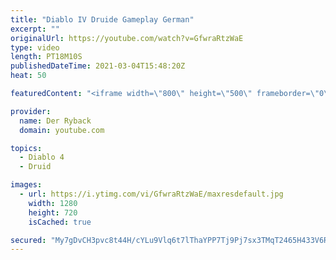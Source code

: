 ```yaml
---
title: "Diablo IV Druide Gameplay German"
excerpt: ""
originalUrl: https://youtube.com/watch?v=GfwraRtzWaE
type: video
length: PT18M10S
publishedDateTime: 2021-03-04T15:48:20Z
heat: 50

featuredContent: "<iframe width=\"800\" height=\"500\" frameborder=\"0\" src=\"https://www.youtube.com/embed/GfwraRtzWaE\" allow=\"accelerometer; autoplay; encrypted-media; gyroscope; picture-in-picture\" allowfullscreen></iframe>"

provider:
  name: Der Ryback
  domain: youtube.com

topics:
  - Diablo 4
  - Druid

images:
  - url: https://i.ytimg.com/vi/GfwraRtzWaE/maxresdefault.jpg
    width: 1280
    height: 720
    isCached: true

secured: "My7gDvCH3pvc8t44H/cYLu9Vlq6t7lThaYPP7Tj9Pj7sx3TMqT2465H433V6RXAQs+0PZplmyCnA+KS+KAC9dzB6m44M7AogqhF15sUIbRxEZeUZHK2cYoFWWFcobhSdj8Q5cmBnNbt6UneOBH/FstMkydzkjAiO80LtuHWhjE2MA387f1hBTYx3dAFGqAlFJCPbkpzO9Yo1jo3G01seE4Rd3YwyU2k8+wtjH5Qr0wA1xGLRRhypJJmS8KYicsNlbhi8aPpQT+yqyOI7gSnt6iH+Lof44wEIvhEmesdksRxn/xNfR7+9KMq2J9BFWdCLpaS+5jsxsokJNmRf1z0XfOVhKhIcvH2V7cYIAuPJaYnRKIUU/mY8WSbEhizw3K96koltE/X2PoD4gJuhXFkf6AqmCQH4sXBe6W1HMKYbuis=;inHS5Gh5nEM4sKjoowk/0w=="
---
```



